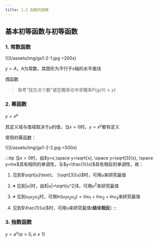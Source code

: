 ```yaml
---
title: 1.2 函数的图像
---
```


## 基本初等函数与初等函数

### 1. 常数函数

![](/assets/img/gs1-2-1.jpg =200x)

$y=A$，A为常数，其图形为平行于x轴的水平直线

偶函数

>易考"找交点个数"或在概率论中求概率$P\{g(X)\leq y\}$

### 2. 幂函数

$y=x^μ$

其定义域与值域取决于$μ$的值，当$x>0$时，$y=x^μ$都有定义

常用的幂函数：

![](/assets/img/gs1-2-2.jpg =500x)

:::tip
当$x>0$时，由$y=x,\space y=\sqrt{x}, \space y=\sqrt[3]{x}, \space y=lnx$具有相同的单调性，与$y=\frac{1}{x}$具有相反的单调性，故：

1. 见到$\sqrt{u}\text{、 }\sqrt[3]{u}$时，可用$u$来研究最值

2. ※ 见到$|u|$时，由$|u|=\sqrt{u^2}$，可用$u^2$来研究最值

3. ※ 见到$u_1u_2u_3$时，可用$ln(u_1u_2u_3)=lnu_1+lnu_2+lnu_3$来研究最值

4. 见到$\frac{1}{u}$时，可用u来研究最值(**结论相反**)
:::

### 3. 指数函数

$y=a^x(a>0,a\not=1)$

